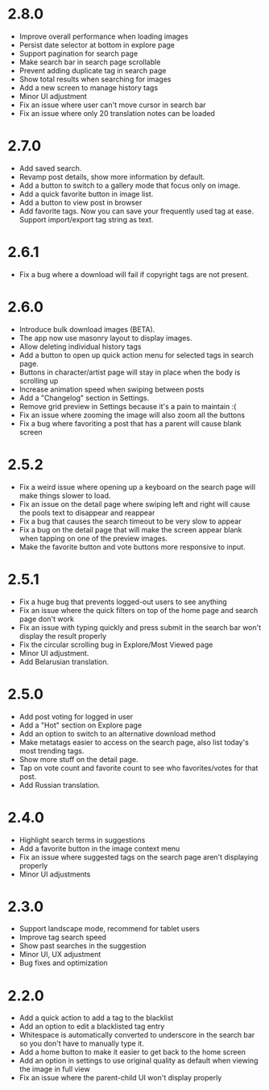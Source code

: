 # 2.8.0
- Improve overall performance when loading images
- Persist date selector at bottom in explore page
- Support pagination for search page
- Make search bar in search page scrollable
- Prevent adding duplicate tag in search page
- Show total results when searching for images
- Add a new screen to manage history tags
- Minor UI adjustment
- Fix an issue where user can't move cursor in search bar
- Fix an issue where only 20 translation notes can be loaded

# 2.7.0
- Add saved search. 
- Revamp post details, show more information by default.
- Add a button to switch to a gallery mode that focus only on image.
- Add a quick favorite button in image list.
- Add a button to view post in browser
- Add favorite tags. Now you can save your frequently used tag at ease. Support import/export tag string as text.

# 2.6.1
- Fix a bug where a download will fail if copyright tags are not present.

# 2.6.0
- Introduce bulk download images (BETA).
- The app now use masonry layout to display images.
- Allow deleting individual history tags
- Add a button to open up quick action menu for selected tags in search page.
- Buttons in character/artist page will stay in place when the body is scrolling up
- Increase animation speed when swiping between posts
- Add a "Changelog" section in Settings.
- Remove grid preview in Settings because it's a pain to maintain :(
- Fix an issue where zooming the image will also zoom all the buttons
- Fix a bug where favoriting a post that has a parent will cause blank screen

# 2.5.2
- Fix a weird issue where opening up a keyboard on the search page will make things slower to load.
- Fix an issue on the detail page where swiping left and right will cause the pools text to disappear and reappear 
- Fix a bug that causes the search timeout to be very slow to appear
- Fix a bug on the detail page that will make the screen appear blank when tapping on one of the preview images.
- Make the favorite button and vote buttons more responsive to input.

# 2.5.1
- Fix a huge bug that prevents logged-out users to see anything
- Fix an issue where the quick filters on top of the home page and search page don't work
- Fix an issue with typing quickly and press submit in the search bar won't display the result properly
- Fix the circular scrolling bug in Explore/Most Viewed page
- Minor UI adjustment.
- Add Belarusian translation.

# 2.5.0
- Add post voting for logged in user
- Add a "Hot" section on Explore page
- Add an option to switch to an alternative download method
- Make metatags easier to access on the search page, also list today's most trending tags.
- Show more stuff on the detail page.
- Tap on vote count and favorite count to see who favorites/votes for that post. 
- Add Russian translation.

# 2.4.0
- Highlight search terms in suggestions
- Add a favorite button in the image context menu
- Fix an issue where suggested tags on the search page aren't displaying properly
- Minor UI adjustments

# 2.3.0
- Support landscape mode, recommend for tablet users
- Improve tag search speed
- Show past searches in the suggestion
- Minor UI, UX adjustment
- Bug fixes and optimization

# 2.2.0
- Add a quick action to add a tag to the blacklist
- Add an option to edit a blacklisted tag entry
- Whitespace is automatically converted to underscore in the search bar so you don't have to manually type it.
- Add a home button to make it easier to get back to the home screen
- Add an option in settings to use original quality as default when viewing the image in full view
- Fix an issue where the parent-child UI won't display properly